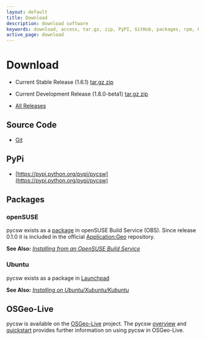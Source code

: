 ```yaml
---
layout: default
title: Download
description: download software
keywords: download, access, tar.gz, zip, PyPI, GitHub, packages, rpm, OSGeo-Live, ppa
active_page: download
---
```


# Download <span class="glyphicon glyphicon-download"> </span>

* Current Stable Release (1.6.1) <a class="btn btn-default" href="http://download.osgeo.org/pycsw/pycsw-1.6.1.tar.gz">tar.gz <span class="glyphicon glyphicon-compressed"> </span></a> <a class="btn btn-default" href="http://download.osgeo.org/pycsw/pycsw-1.6.1.zip">zip <span class="glyphicon glyphicon-compressed"> </span></a>

* Current Development Release (1.8.0-beta1) <a class="btn btn-default" href="http://download.osgeo.org/pycsw/pycsw-1.8.0-beta1.tar.gz">tar.gz <span class="glyphicon glyphicon-compressed"> </span></a> <a class="btn btn-default" href="http://download.osgeo.org/pycsw/pycsw-1.8.0-beta1.zip">zip <span class="glyphicon glyphicon-compressed"> </span></a>

* [All Releases](http://download.osgeo.org/pycsw/)

## Source Code

* [Git](https://github.com/geopython/pycsw)

## PyPi

* [https://pypi.python.org/pypi/pycsw](https://pypi.python.org/pypi/pycsw)

## Packages

### openSUSE

pycsw exists as a [package](https://build.opensuse.org/package/show?package=python-pycsw&project=Application%3AGeo) in openSUSE Build Service (OBS). Since release 0.1.0 it is included in the official [Application:Geo](https://build.opensuse.org/project/show?project=Application%3AGeo) repository.

__See Also:__ [_Installing from an OpenSUSE Build Service_](http://pycsw.org/docs/installation.html#opensuse)

### Ubuntu

pycsw exists as a package in [Launchpad](https://code.launchpad.net/~gcpp-kalxas/+archive/ppa-tzotsos)

__See Also:__ [_Installing on Ubuntu/Xubuntu/Kubuntu_](http://pycsw.org/docs/installation.html#ubuntu)

## OSGeo-Live

pycsw is available on the [OSGeo-Live](http://live.osgeo.org/) project.  The pycsw [overview](http://live.osgeo.org/en/overview/pycsw_overview.html) and [quickstart](http://live.osgeo.org/en/quickstart/pycsw_quickstart.html) provides further information on using pycsw in OSGeo-Live.
